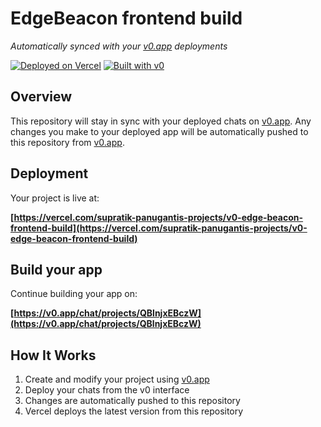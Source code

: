 # EdgeBeacon frontend build

*Automatically synced with your [v0.app](https://v0.app) deployments*

[![Deployed on Vercel](https://img.shields.io/badge/Deployed%20on-Vercel-black?style=for-the-badge&logo=vercel)](https://vercel.com/supratik-panugantis-projects/v0-edge-beacon-frontend-build)
[![Built with v0](https://img.shields.io/badge/Built%20with-v0.app-black?style=for-the-badge)](https://v0.app/chat/projects/QBlnjxEBczW)

## Overview

This repository will stay in sync with your deployed chats on [v0.app](https://v0.app).
Any changes you make to your deployed app will be automatically pushed to this repository from [v0.app](https://v0.app).

## Deployment

Your project is live at:

**[https://vercel.com/supratik-panugantis-projects/v0-edge-beacon-frontend-build](https://vercel.com/supratik-panugantis-projects/v0-edge-beacon-frontend-build)**

## Build your app

Continue building your app on:

**[https://v0.app/chat/projects/QBlnjxEBczW](https://v0.app/chat/projects/QBlnjxEBczW)**

## How It Works

1. Create and modify your project using [v0.app](https://v0.app)
2. Deploy your chats from the v0 interface
3. Changes are automatically pushed to this repository
4. Vercel deploys the latest version from this repository
